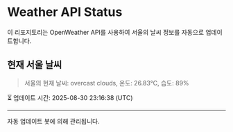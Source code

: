 
# Weather API Status

이 리포지토리는 OpenWeather API를 사용하여 서울의 날씨 정보를 자동으로 업데이트합니다.

## 현재 서울 날씨
> 서울의 현재 날씨: overcast clouds, 온도: 26.83°C, 습도: 89%

⏳ 업데이트 시간: 2025-08-30 23:16:38 (UTC)

---
자동 업데이트 봇에 의해 관리됩니다.
